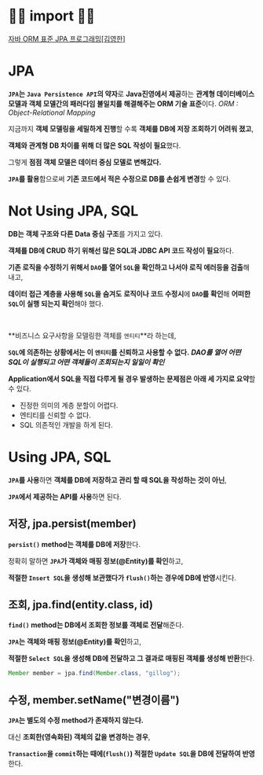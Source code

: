 
# 🙆‍♂️ import 🙇‍♂️

[자바 ORM 표준 JPA 프로그래밍[김영한]](http://www.kyobobook.co.kr/product/detailViewKor.laf?mallGb=KOR&ejkGb=KOR&barcode=9788960777330)

# JPA

**`JPA`는 `Java Persistence API`의 약자**로 **Java진영에서 제공**하는 **관계형 데이터베이스 모델과 객체 모델간의 패러다임 불일치를 해결해주는 ORM 기술 표준**이다.
_ORM : Object-Relational Mapping_

지금까지 **객체 모델링을 세밀하게 진행**할 수록 **객체를 DB에 저장 조회하기 어려워 졌고**,

**객체와 관계형 DB 차이를 위해 더 많은 SQL 작성이 필요**했다.

그렇게 **점점 객체 모델은 데이터 중심 모델로 변해갔다.**


**`JPA`를 활용**함으로써 **기존 코드에서 적은 수정으로 DB를 손쉽게 변경**할 수 있다.



# Not Using JPA, SQL

**DB는 객체 구조와 다른 Data 중심 구조**를 가지고 있다.

**객체를 DB에 CRUD 하기 위해선 많은 SQL과 JDBC API 코드 작성이 필요**하다.

**기존 로직을 수정하기 위해서 `DAO`를 열어 `SQL`을 확인하고 나서야 로직 에러등을 검출**해 내고,

**데이터 접근 계층을 사용해 `SQL`을 숨겨도** **로직이나 코드 수정시**에 **`DAO`를 확인**해 **어떠한 `SQL`이 실행 되는지 확인**해야 했다.

<br>

**비즈니스 요구사항을 모델링한 객체를 `엔티티`**라 하는데, 

**`SQL`에 의존하는 상황에서는 이 `엔티티`를 신뢰하고 사용할 수 없다.**
_**DAO를 열어 어떤 SQL이 실행되고 어떤 객체들이 조회되는지 일일이 확인**_

**Application에서 SQL을 직접 다루게 될 경우 발생하는 문제점은 아래 세 가지로 요약**할 수 있다.

- 진정한 의미의 계층 분할이 어렵다.
- 엔티티를 신뢰할 수 없다.
- SQL 의존적인 개발을 하게 된다.

# Using JPA, SQL

**`JPA`를 사용**하면 **객체를 DB에 저장하고 관리 할 때 SQL을 작성하는 것이 아닌**,

**`JPA`에서 제공하는 API를 사용**하면 된다.


## 저장, jpa.persist(member)


**`persist()` method는 객체를 DB에 저장**한다.

정확히 말하면 **`JPA`가 객체와 매핑 정보(@Entity)를 확인**하고,

**적절한 `Insert SQL`을 생성해 보관했다가 `flush()`하는 경우에 DB에 반영**시킨다.

## 조회, jpa.find(entity.class, id)

**`find()` method는 DB에서 조회한 정보를 객체로 전달**해준다.

**`JPA`는 객체와 매핑 정보(@Entity)를 확인**하고,

**적절한 `Select SQL`을 생성해 DB에 전달하고 그 결과로 매핑된 객체를 생성해 반환**한다.

```java
Member member = jpa.find(Member.class, "gillog");
```

## 수정, member.setName("변경이름")

**`JPA`는 별도의 수정 method가 존재하지 않는다.**

대신 **조회한(영속화된) 객체의 값을 변경하는 경우**,

**`Transaction`을 `commit`하는 때에(`flush()`) 적절한 `Update SQL`을 DB에 전달하여 반영**한다.
